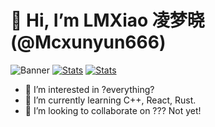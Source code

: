 # 👋 Hi, I’m LMXiao 凌梦晓(@Mcxunyun666)
![Banner](https://i.328888.xyz/2023/04/18/izbovF.png)
<a href="https://github.com/Mcxunyun666"><img alt="Stats" src="https://github-readme-stats.vercel.app/api?username=Mcxunyun666&show_icons=true&line_height=28&show_icons=true&count_private=true&hide_border=true&title_color=fb83a5&icon_color=fb83a5"></a>
<a href="https://github.com/Mcxunyun666"><img alt="Stats" src="https://github-readme-stats.vercel.app/api/top-langs/?username=Mcxunyun666&show_icons=true&layout=compact&theme=vue&hide_border=true&langs_count=10&title_color=fb83a5&hide=c,objective-c,makefile,assembly,roff,perl"></a>

- 👀 I’m interested in ?everything?
- 🌱 I’m currently learning C++, React, Rust.
- 💞️ I’m looking to collaborate on ??? Not yet!

<!---
Mcxunyun666/Mcxunyun666 is a ✨ special ✨ repository because its `README.md` (this file) appears on your GitHub profile.
You can click the Preview link to take a look at your changes.
--->
